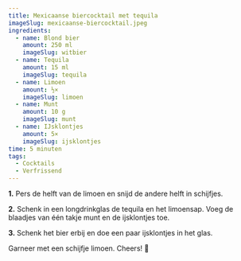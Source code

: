 ```yaml
---
title: Mexicaanse biercocktail met tequila
imageSlug: mexicaanse-biercocktail.jpeg
ingredients:
  - name: Blond bier
    amount: 250 ml
    imageSlug: witbier
  - name: Tequila
    amount: 15 ml
    imageSlug: tequila
  - name: Limoen
    amount: ½×
    imageSlug: limoen
  - name: Munt
    amount: 10 g
    imageSlug: munt
  - name: IJsklontjes
    amount: 5×
    imageSlug: ijsklontjes
time: 5 minuten
tags:
  - Cocktails
  - Verfrissend
---
```


**1.** Pers de helft van de limoen en snijd de andere helft in schijfjes.

**2.** Schenk in een longdrinkglas de tequila en het limoensap. Voeg de blaadjes van één takje munt en de ijsklontjes toe.

**3.** Schenk het bier erbij en doe een paar ijsklontjes in het glas.

Garneer met een schijfje limoen. Cheers! 🍹
